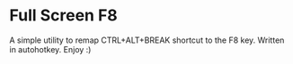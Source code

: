 # Full Screen F8

A simple utility to remap CTRL+ALT+BREAK shortcut to the F8 key. Written in autohotkey. Enjoy :)